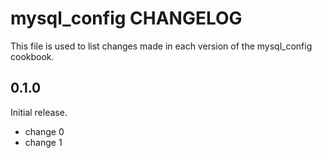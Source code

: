 # mysql_config CHANGELOG

This file is used to list changes made in each version of the mysql_config cookbook.

## 0.1.0

Initial release.

- change 0
- change 1
